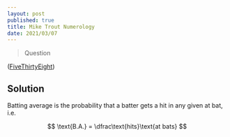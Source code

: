 ```yaml
---
layout: post
published: true
title: Mike Trout Numerology
date: 2021/03/07
---
```


>Question

<!--more-->

([FiveThirtyEight](URL))

## Solution

Batting average is the probability that a batter gets a hit in any given at bat, i.e.

$$ \text{B.A.} = \dfrac\text{hits}\text{at bats} $$

<br>
